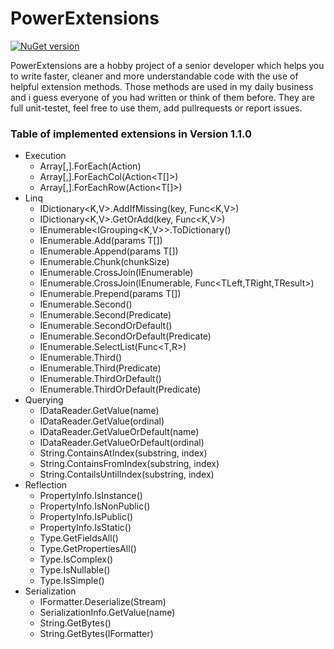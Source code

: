 # PowerExtensions

[![NuGet version](https://img.shields.io/badge/nuget-v1.1.0-brightgreen.svg)](https://www.nuget.org/packages/PowerExtensions/)

PowerExtensions are a hobby project of a senior developer which helps you to write faster, cleaner and more understandable code with the use of helpful extension methods. Those methods are used in my daily business and i guess everyone of you had written or think of them before. They are full unit-testet, feel free to use them, add pullrequests or report issues.

### Table of implemented extensions in Version 1.1.0
* Execution
	* Array[,].ForEach<T>(Action<T>)
	* Array[,].ForEachCol<T>(Action<T[]>)
	* Array[,].ForEachRow<T>(Action<T[]>)	
* Linq
	* IDictionary<K,V>.AddIfMissing(key, Func<K,V>)
	* IDictionary<K,V>.GetOrAdd(key, Func<K,V>)
	* IEnumerable<IGrouping<K,V>>.ToDictionary()
	* IEnumerable<T>.Add(params T[])
	* IEnumerable<T>.Append(params T[])
	* IEnumerable<T>.Chunk(chunkSize)
	* IEnumerable<TLeft>.CrossJoin(IEnumerable<TRight>)
	* IEnumerable<TLeft>.CrossJoin(IEnumerable<TRight>, Func<TLeft,TRight,TResult>)
	* IEnumerable<T>.Prepend(params T[])
	* IEnumerable<T>.Second()
	* IEnumerable<T>.Second(Predicate)
	* IEnumerable<T>.SecondOrDefault()
	* IEnumerable<T>.SecondOrDefault(Predicate)
	* IEnumerable<T>.SelectList(Func<T,R>)
	* IEnumerable<T>.Third()
	* IEnumerable<T>.Third(Predicate)
	* IEnumerable<T>.ThirdOrDefault()
	* IEnumerable<T>.ThirdOrDefault(Predicate)
* Querying
	* IDataReader.GetValue<T>(name)
	* IDataReader.GetValue<T>(ordinal)
	* IDataReader.GetValueOrDefault<T>(name)
	* IDataReader.GetValueOrDefault<T>(ordinal)
	* String.ContainsAtIndex(substring, index)
	* String.ContainsFromIndex(substring, index)
	* String.ContailsUntilIndex(substring, index)
* Reflection
	* PropertyInfo.IsInstance()
	* PropertyInfo.IsNonPublic()
	* PropertyInfo.IsPublic()
	* PropertyInfo.IsStatic()
	* Type.GetFieldsAll()
	* Type.GetPropertiesAll()
	* Type.IsComplex()
	* Type.IsNullable()
	* Type.IsSimple()
* Serialization
	* IFormatter.Deserialize<T>(Stream)
	* SerializationInfo.GetValue<T>(name)
	* String.GetBytes()
	* String.GetBytes(IFormatter)